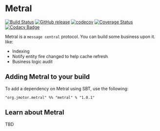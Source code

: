 # Metral

[![Build Status](https://travis-ci.org/aiyanbo/metral.svg?branch=master)](https://travis-ci.org/aiyanbo/metral)
[![GitHub release](https://img.shields.io/github/release/aiyanbo/metral.svg)](https://github.com/aiyanbo/metral/releases/latest)
[![codecov](https://codecov.io/gh/aiyanbo/metral/branch/master/graph/badge.svg)](https://codecov.io/gh/aiyanbo/metral)
[![Coverage Status](https://coveralls.io/repos/github/aiyanbo/metral/badge.svg?branch=master)](https://coveralls.io/github/aiyanbo/metral?branch=master)
[![Codacy Badge](https://api.codacy.com/project/badge/Grade/f207bc4db9b14a0190651887c8f11abd)](https://www.codacy.com/app/aiyanbo/metral?utm_source=github.com&amp;utm_medium=referral&amp;utm_content=aiyanbo/metral&amp;utm_campaign=Badge_Grade)

Metral is a `message central` protocol. You can build some business upon it. like:

  - Indexing
  - Notify entity fire changed to help cache refresh
  - Business logic audit 

## Adding Metral to your build

To add a dependency on Metral using SBT, use the following:

```sbtshell
"org.jmotor.metral" %% "metral" % "1.0.1"
```

## Learn about Metral

TBD
